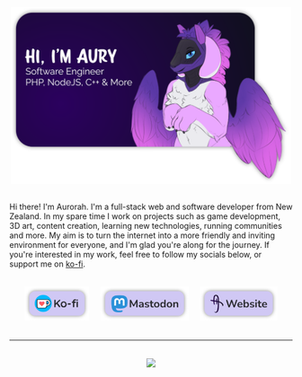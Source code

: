 <p align="center" style="margin-bottom: 2rem">
    <img align="center" src="itsme.png"  width="500" />
</p>

Hi there! I'm Aurorah. I'm a full-stack web and software developer from New Zealand. In my spare time I work on projects such as game development, 3D art, content creation, learning new technologies, running communities and more. My aim is to turn the internet into a more friendly and inviting environment for everyone, and I'm glad you're along for the journey. If you're interested in my work, feel free to follow my socials below, or support me on [ko-fi](https://ko-fi.com/aurorahHarmony).

<p align="center" style="margin-top: 2rem; margin-bottom: 2rem">
    <a href="https://ko-fi.com/aurorahHarmony" style="margin-right: 1rem"><img src="kofi.png" height="60" /></a>
    <a href="https://pony.social/@aurorahHarmony" style="margin-right: 1rem"><img src="mastodon.png" height="60" /></a>
    <a href="https://itsaury.net"><img src="website.png" height="60" /></a>
</p>

<hr>

<p align="center" style="margin-top: 2rem">
<picture>
<source
  srcset="https://github-readme-stats.vercel.app/api?username=aurorahHarmony&include_all_commits=true&count_private=true&rank_icon=github&show_icons=true&bg_color=30,e96443,904e95&title_color=fff&text_color=fff&icon_color=fff"
  media="(prefers-color-scheme: dark)"
/>
<source
  srcset="https://github-readme-stats.vercel.app/api?username=aurorahHarmony&include_all_commits=true&count_private=true&rank_icon=github&show_icons=true&bg_color=30,e96443,904e95&title_color=fff&text_color=fff&icon_color=fff"
  media="(prefers-color-scheme: light), (prefers-color-scheme: no-preference)"
/>
<img src="https://github-readme-stats.vercel.app/api?username=anuraghazra&show_icons=true" />
</picture>
</p>

